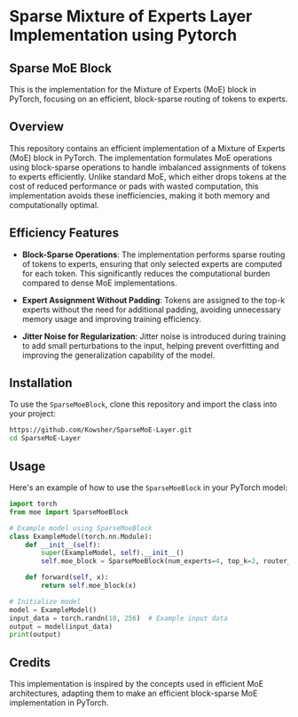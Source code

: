 # Sparse Mixture of Experts Layer Implementation using Pytorch
## Sparse MoE Block

This is the implementation for the Mixture of Experts (MoE) block in PyTorch, focusing on an efficient, block-sparse routing of tokens to experts.

## Overview

This repository contains an efficient implementation of a Mixture of Experts (MoE) block in PyTorch. The implementation formulates MoE operations using block-sparse operations to handle imbalanced assignments of tokens to experts efficiently. Unlike standard MoE, which either drops tokens at the cost of reduced performance or pads with wasted computation, this implementation avoids these inefficiencies, making it both memory and computationally optimal.

## Efficiency Features

- **Block-Sparse Operations**: The implementation performs sparse routing of tokens to experts, ensuring that only selected experts are computed for each token. This significantly reduces the computational burden compared to dense MoE implementations.

- **Expert Assignment Without Padding**: Tokens are assigned to the top-k experts without the need for additional padding, avoiding unnecessary memory usage and improving training efficiency.

- **Jitter Noise for Regularization**: Jitter noise is introduced during training to add small perturbations to the input, helping prevent overfitting and improving the generalization capability of the model.

## Installation

To use the `SparseMoeBlock`, clone this repository and import the class into your project:

```bash
https://github.com/Kowsher/SparseMoE-Layer.git
cd SparseMoE-Layer
```
## Usage

Here's an example of how to use the `SparseMoeBlock` in your PyTorch model:

```python
import torch
from moe import SparseMoeBlock

# Example model using SparseMoeBlock
class ExampleModel(torch.nn.Module):
    def __init__(self):
        super(ExampleModel, self).__init__()
        self.moe_block = SparseMoeBlock(num_experts=4, top_k=2, router_jitter_noise=0.1)

    def forward(self, x):
        return self.moe_block(x)

# Initialize model
model = ExampleModel()
input_data = torch.randn(10, 256)  # Example input data
output = model(input_data)
print(output)
```
## Credits
This implementation is inspired by the concepts used in efficient MoE architectures, adapting them to make an efficient block-sparse MoE implementation in PyTorch.



